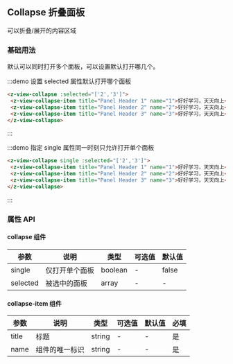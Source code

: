 ## Collapse 折叠面板

可以折叠/展开的内容区域

### 基础用法
默认可以同时打开多个面板，可以设置默认打开哪几个。

:::demo 设置 selected 属性默认打开哪个面板
```html
<z-view-collapse :selected="['2','3']">
 <z-view-collapse-item title="Panel Header 1" name="1">好好学习，天天向上</z-view-collapse-item>
 <z-view-collapse-item title="Panel Header 2" name="2">好好学习，天天向上</z-view-collapse-item>
 <z-view-collapse-item title="Panel Header 3" name="3">好好学习，天天向上</z-view-collapse-item>
</z-view-collapse>
```
:::

:::demo 指定 single 属性同一时刻只允许打开单个面板
```html
<z-view-collapse single :selected="['2','3']">
 <z-view-collapse-item title="Panel Header 1" name="1">好好学习，天天向上</z-view-collapse-item>
 <z-view-collapse-item title="Panel Header 2" name="2">好好学习，天天向上</z-view-collapse-item>
 <z-view-collapse-item title="Panel Header 3" name="3">好好学习，天天向上</z-view-collapse-item>
</z-view-collapse>
```
:::

### 属性 API

#### collapse 组件

| 参数      | 说明    | 类型      | 可选值       | 默认值   |
|---------- |-------- |---------- |-------------  |-------- |
| single     | 仅打开单个面板   | boolean    |   -  |     false    |
| selected  | 被选中的面板 | array | - | - |

#### collapse-item 组件
| 参数      | 说明    | 类型      | 可选值       | 默认值   | 必填 |
|---------- |-------- |---------- |-------------  |-------- | ------- |
| title     | 标题   | string    |   -  |     -    | 是 |
| name  | 组件的唯一标识 | string | - | - | 是 |